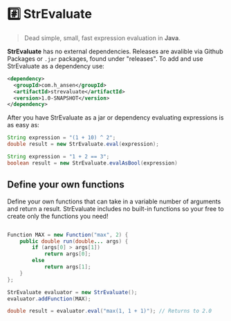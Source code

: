 # #️⃣ StrEvaluate
> Dead simple, small, fast expression evaluation in **Java**.

**StrEvaluate** has no external dependencies. Releases are avalible via Github Packages or `.jar` packages, found under "releases". To add and use StrEvaluate as a dependency use:
```Xml
<dependency>
  <groupId>com.h_ansen</groupId>
  <artifactId>strevaluate</artifactId>
  <version>1.0-SNAPSHOT</version>
</dependency>
```
After you have StrEvaluate as a jar or dependency evaluating expressions is as easy as:
```Java
String expression = "(1 + 10) ^ 2";
double result = new StrEvaluate.eval(expression);

String expression = "1 + 2 == 3";
boolean result = new StrEvaluate.evalAsBool(expression)
```
## Define your own functions
Define your own functions that can take in a variable number of arguments and return a result. StrEvaluate includes no built-in functions so your free to create only the functions you need!
```Java

Function MAX = new Function("max", 2) {
    public double run(double... args) {
        if (args[0] > args[1]) 
            return args[0];
        else 
            return args[1];
    }
};

StrEvaluate evaluator = new StrEvaluate();
evaluator.addFunction(MAX);

double result = evaluator.eval("max(1, 1 + 1)"); // Returns to 2.0
```
